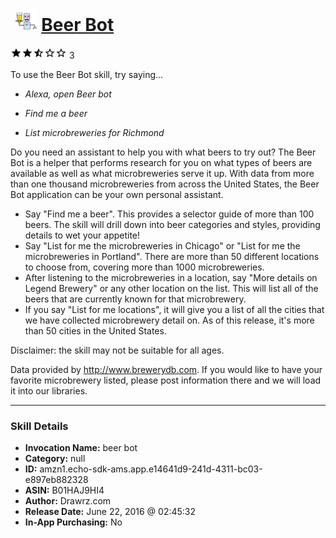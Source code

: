 # &nbsp;<img src="skill_icon" alt="Beer Bot icon" width="36"> [Beer Bot](http://alexa.amazon.com/#skills/amzn1.echo-sdk-ams.app.e14641d9-241d-4311-bc03-e897eb882328)
![2.6 stars](../../images/ic_star_black_18dp_1x.png)![2.6 stars](../../images/ic_star_black_18dp_1x.png)![2.6 stars](../../images/ic_star_half_black_18dp_1x.png)![2.6 stars](../../images/ic_star_border_black_18dp_1x.png)![2.6 stars](../../images/ic_star_border_black_18dp_1x.png) 3

To use the Beer Bot skill, try saying...

* *Alexa, open Beer bot*

* *Find me a beer*

* *List microbreweries for Richmond*

Do you need an assistant to help you with what beers to try out?  The Beer Bot is a helper that performs research for you on what types of beers are available as well as what microbreweries serve it up.  With data from more than one thousand microbreweries from across the United States, the Beer Bot application can be your own personal assistant.

- Say "Find me a beer". This provides a selector guide of more than 100 beers. The skill will drill down into beer categories and styles, providing details to wet your appetite!
- Say "List for me the microbreweries in Chicago" or "List for me the microbreweries in Portland". There are more than 50 different locations to choose from, covering more than 1000 microbreweries.
- After listening to the microbreweries in a location, say "More details on Legend Brewery" or any other location on the list.  This will list all of the beers that are currently known for that microbrewery.
- If you say "List for me locations", it will give you a list of all the cities that we have collected microbrewery detail on.  As of this release, it's more than 50 cities in the United States.

Disclaimer: the skill may not be suitable for all ages.

Data provided by http://www.brewerydb.com.  If you would like to have your favorite microbrewery listed, please post information there and we will load it into our libraries.

***

### Skill Details

* **Invocation Name:** beer bot
* **Category:** null
* **ID:** amzn1.echo-sdk-ams.app.e14641d9-241d-4311-bc03-e897eb882328
* **ASIN:** B01HAJ9HI4
* **Author:** Drawrz.com
* **Release Date:** June 22, 2016 @ 02:45:32
* **In-App Purchasing:** No
